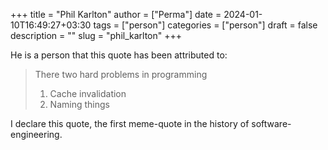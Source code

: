 +++
title = "Phil Karlton"
author = ["Perma"]
date = 2024-01-10T16:49:27+03:30 
tags = ["person"]
categories = ["person"]
draft = false
description = ""
slug = "phil_karlton"
+++

He is a person that this quote has been attributed to:

> There two hard problems in programming
>
> 1. Cache invalidation
> 2. Naming things

I declare this quote, the first meme-quote in the history of software-engineering.
